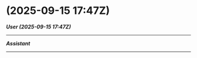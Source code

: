 <!-- Generated by SpecStory -->

#  (2025-09-15 17:47Z)

_**User (2025-09-15 17:47Z)**_



---

_**Assistant**_



---

